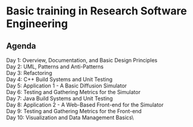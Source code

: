 # Basic training in Research Software Engineering

## Agenda

Day 1: Overview, Documentation, and Basic Design Principles\
Day 2: UML, Patterns and Anti-Patterns\
Day 3: Refactoring\
Day 4: C++ Build Systems and Unit Testing\
Day 5: Application 1 - A Basic Diffusion Simulator\
Day 6: Testing and Gathering Metrics for the Simulator\
Day 7: Java Build Systems and Unit Testing\
Day 8: Application 2 - A Web-Based Front-end for the Simulator\
Day 9: Testing and Gathering Metrics for the Front-end\
Day 10: Visualization and Data Management Basics\
